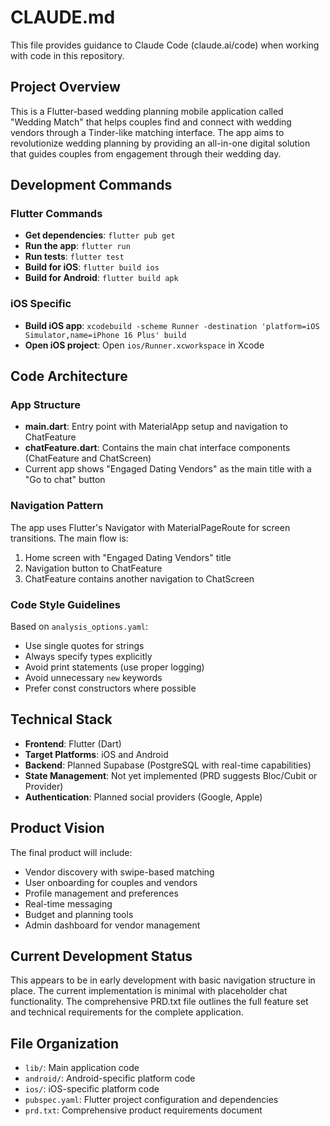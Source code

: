 # CLAUDE.md

This file provides guidance to Claude Code (claude.ai/code) when working with code in this repository.

## Project Overview

This is a Flutter-based wedding planning mobile application called "Wedding Match" that helps couples find and connect with wedding vendors through a Tinder-like matching interface. The app aims to revolutionize wedding planning by providing an all-in-one digital solution that guides couples from engagement through their wedding day.

## Development Commands

### Flutter Commands
- **Get dependencies**: `flutter pub get`
- **Run the app**: `flutter run`
- **Run tests**: `flutter test`
- **Build for iOS**: `flutter build ios`
- **Build for Android**: `flutter build apk`

### iOS Specific
- **Build iOS app**: `xcodebuild -scheme Runner -destination 'platform=iOS Simulator,name=iPhone 16 Plus' build`
- **Open iOS project**: Open `ios/Runner.xcworkspace` in Xcode

## Code Architecture

### App Structure
- **main.dart**: Entry point with MaterialApp setup and navigation to ChatFeature
- **chatFeature.dart**: Contains the main chat interface components (ChatFeature and ChatScreen)
- Current app shows "Engaged Dating Vendors" as the main title with a "Go to chat" button

### Navigation Pattern
The app uses Flutter's Navigator with MaterialPageRoute for screen transitions. The main flow is:
1. Home screen with "Engaged Dating Vendors" title
2. Navigation button to ChatFeature
3. ChatFeature contains another navigation to ChatScreen

### Code Style Guidelines
Based on `analysis_options.yaml`:
- Use single quotes for strings
- Always specify types explicitly
- Avoid print statements (use proper logging)
- Avoid unnecessary `new` keywords
- Prefer const constructors where possible

## Technical Stack
- **Frontend**: Flutter (Dart)
- **Target Platforms**: iOS and Android
- **Backend**: Planned Supabase (PostgreSQL with real-time capabilities)
- **State Management**: Not yet implemented (PRD suggests Bloc/Cubit or Provider)
- **Authentication**: Planned social providers (Google, Apple)

## Product Vision
The final product will include:
- Vendor discovery with swipe-based matching
- User onboarding for couples and vendors
- Profile management and preferences
- Real-time messaging
- Budget and planning tools
- Admin dashboard for vendor management

## Current Development Status
This appears to be in early development with basic navigation structure in place. The current implementation is minimal with placeholder chat functionality. The comprehensive PRD.txt file outlines the full feature set and technical requirements for the complete application.

## File Organization
- `lib/`: Main application code
- `android/`: Android-specific platform code
- `ios/`: iOS-specific platform code  
- `pubspec.yaml`: Flutter project configuration and dependencies
- `prd.txt`: Comprehensive product requirements document